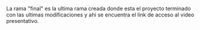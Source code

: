 La rama "final" es la ultima rama creada donde esta el proyecto terminado con las ultimas modificaciones y ahi se encuentra el link de acceso al video presentativo.
